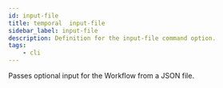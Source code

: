 ```yaml
---
id: input-file
title: temporal  input-file
sidebar_label: input-file
description: Definition for the input-file command option.
tags:
	- cli
---
```


Passes optional input for the Workflow from a JSON file.
